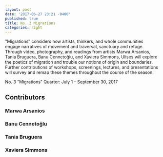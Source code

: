 ```yaml
---
layout: post
date: '2017-06-27 23:21 -0400'
published: true
title: No. 3 Migrations
categories: right
---
```


"Migrations” considers how artists, thinkers, and whole communities engage narratives of movement and traversal, sanctuary and refuge. Through video, photography, and readings from artists Marwa Arsanios, Tania Bruguera, Banu Cennetoğlu, and Xaviera Simmons, Ulises will explore the poetics of migration and trouble our notions of origin and boundaries. Further contributions of workshops, screenings, lectures, and presentations will survey and remap these themes throughout the course of the season.

No. 3 "Migrations" Quarter: July 1 – September 30, 2017

## Contributors

### Marwa Arsanios
### Banu Cennetoğlu
### Tania Bruguera 
### Xaviera Simmons

